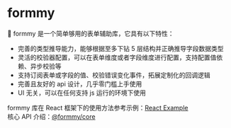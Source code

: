 # formmy
📝 formmy 是一个简单够用的表单辅助库，它具有以下特性：
- 完善的类型推导能力，能够根据至多下钻 5 层结构并正确推导字段数据类型
- 灵活的校验器配置，可以在表单维度或者字段维度进行配置，支持配置值依赖、异步校验等
- 支持订阅表单或字段的值、校验错误变化事件，拓展定制化的回调逻辑
- 完善且友好的 api 设计，几乎零门槛上手使用
- UI 无关，可以在任何支持 js 运行的环境下使用


formmy 库在 React 框架下的使用方法参考示例：[React Example](https://github.com/miserylee/formmy/blob/main/packages/example/src/examples/LoginForm.tsx)  
核心 API 介绍：[@formmy/core](https://github.com/miserylee/formmy/blob/main/packages/core/README.md)
